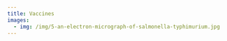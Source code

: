 ```yaml
---
title: Vaccines
images:
  - img: /img/5-an-electron-micrograph-of-salmonella-typhimurium.jpg
---
```

